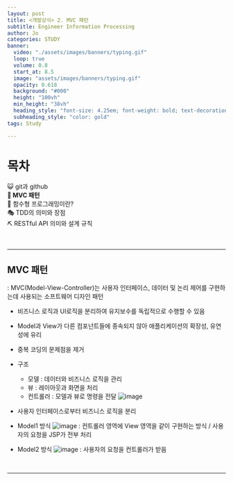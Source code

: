 ```yaml
---
layout: post
title: <개발상식> 2. MVC 패턴
subtitle: Engineer Information Processing
author: Jo
categories: STUDY
banner:
  video: "./assets/images/banners/typing.gif"
  loop: true
  volume: 0.8
  start_at: 8.5
  image: "assets/images/banners/typing.gif"
  opacity: 0.618
  background: "#000"
  height: "100vh"
  min_height: "38vh"
  heading_style: "font-size: 4.25em; font-weight: bold; text-decoration: underline"
  subheading_style: "color: gold"
tags: Study

---
```


# 목차
😺 git과 github <br>
<b>🚥 MVC 패턴</b> <br>
🎱 함수형 프로그래밍이란? <br>
🎭 TDD의 의미와 장점 <br>
⛏ RESTful API 의미와 설계 규칙 <br>

<br>
<hr>

## MVC 패턴
: MVC(Model-View-Controller)는 사용자 인터페이스, 데이터 및 논리 제어를 구현하는데 사용되는 소프트웨어 디자인 패턴
- 비즈니스 로직과 UI로직을 분리하여 유지보수를 독립적으로 수행할 수 있음
- Model과 View가 다른 컴포넌트들에 종속되지 않아 애플리케이션의 확장성, 유연성에 유리
- 중복 코딩의 문제점을 제거
- 구조
  - 모델 : 데이터와 비즈니스 로직을 관리
  - 뷰 : 레이아웃과 화면을 처리
  - 컨트롤러 : 모델과 뷰로 명령을 전달
![image](https://github.com/CheeseYoung/Cheeseyoung.github.io/assets/132384527/5c0a6d7f-ebd1-4fe3-9971-cd12a4d5f6c7)
- 사용자 인터페이스로부터 비즈니스 로직을 분리

- Model1 방식
  ![image](https://github.com/CheeseYoung/Cheeseyoung.github.io/assets/132384527/a510459b-8112-4f2e-8b26-15b3b0ca8f4c)
  : 컨트롤러 영역에 View 영역을 같이 구현하는 방식 / 사용자의 요청을 JSP가 전부 처리
- Model2 방식
  ![image](https://github.com/CheeseYoung/Cheeseyoung.github.io/assets/132384527/5db832cb-dbd3-4dbe-bc29-615982999116)
  : 사용자의 요청을 컨트롤러가 받음

<br>
<hr>








